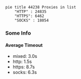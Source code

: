 
```mermaid
pie title 44238 Proxies in list
    "HTTP" : 24835
    "HTTPS": 6462
    "SOCKS" : 18054
```

### Some Info
#### Average Timeout

- mixed: 3.0s
- http: 1.5s
- https: 8.7s
- socks: 6.3s